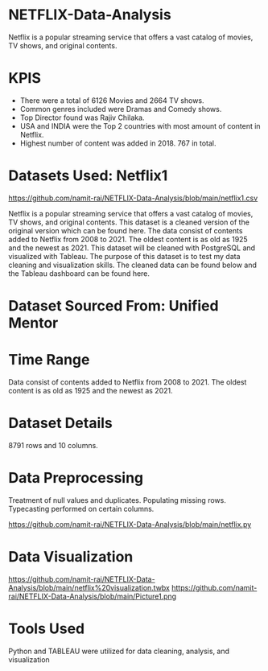 # NETFLIX-Data-Analysis

Netflix is a popular streaming service that offers a vast catalog of movies, TV shows, and original contents.


# KPIS
- There were a total of 6126 Movies and 2664 TV shows.
- Common genres included were Dramas and Comedy shows.
- Top Director found was Rajiv Chilaka.
- USA and INDIA were the Top 2 countries with most amount of content in Netflix.
- Highest number of content was added in 2018. 767 in total.


# Datasets Used:   Netflix1
https://github.com/namit-rai/NETFLIX-Data-Analysis/blob/main/netflix1.csv

Netflix is a popular streaming service that offers a vast catalog of movies, TV shows, and original contents. This
dataset is a cleaned version of the original version which can be found here. The data consist of contents added to
Netflix from 2008 to 2021. The oldest content is as old as 1925 and the newest as 2021. This dataset will be
cleaned with PostgreSQL and visualized with Tableau. The purpose of this dataset is to test my data cleaning and
visualization skills. The cleaned data can be found below and the Tableau dashboard can be found here.


# Dataset Sourced From:   Unified Mentor


# Time Range
Data consist of contents added to Netflix from 2008 to 2021. The oldest content is as old as 1925 and the newest as 2021.


# Dataset Details
8791 rows and 10 columns.


# Data Preprocessing
Treatment  of null values and duplicates. 
Populating missing rows. 
Typecasting performed on certain columns.

https://github.com/namit-rai/NETFLIX-Data-Analysis/blob/main/netflix.py


# Data Visualization
https://github.com/namit-rai/NETFLIX-Data-Analysis/blob/main/netflix%20visualization.twbx
https://github.com/namit-rai/NETFLIX-Data-Analysis/blob/main/Picture1.png


 # Tools Used
 Python and TABLEAU were utilized for data cleaning, analysis, and visualization


